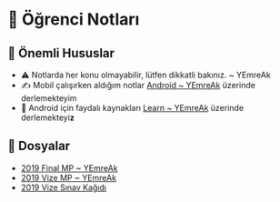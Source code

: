 # 📕 Öğrenci Notları

## 📢 Önemli Hususlar

- ⚠️ Notlarda her konu olmayabilir, lütfen dikkatli bakınız. ~ YEmreAk
- ✍ Mobil çalışırken aldığım notlar [Android ~ YEmreAk](https://android.yemreak.com/) üzerinde derlemekteyim
- 🌟 Android için faydalı kaynakları [Learn ~ YEmreAk](https://learn.yemreak.com/android) üzerinde derlemekteyi**z**

## 📂 Dosyalar

<!--Index-->

- [2019 Final MP ~ YEmreAk](2019%20Final%20MP%20~%20YEmreAk.pdf)
- [2019 Vize MP ~ YEmreAk](2019%20Vize%20MP%20~%20YEmreAk.pdf)
- [2019 Vize Sınav Kağıdı](2019%20Vize%20S%C4%B1nav%20Ka%C4%9F%C4%B1d%C4%B1.pdf)

<!--Index-->
